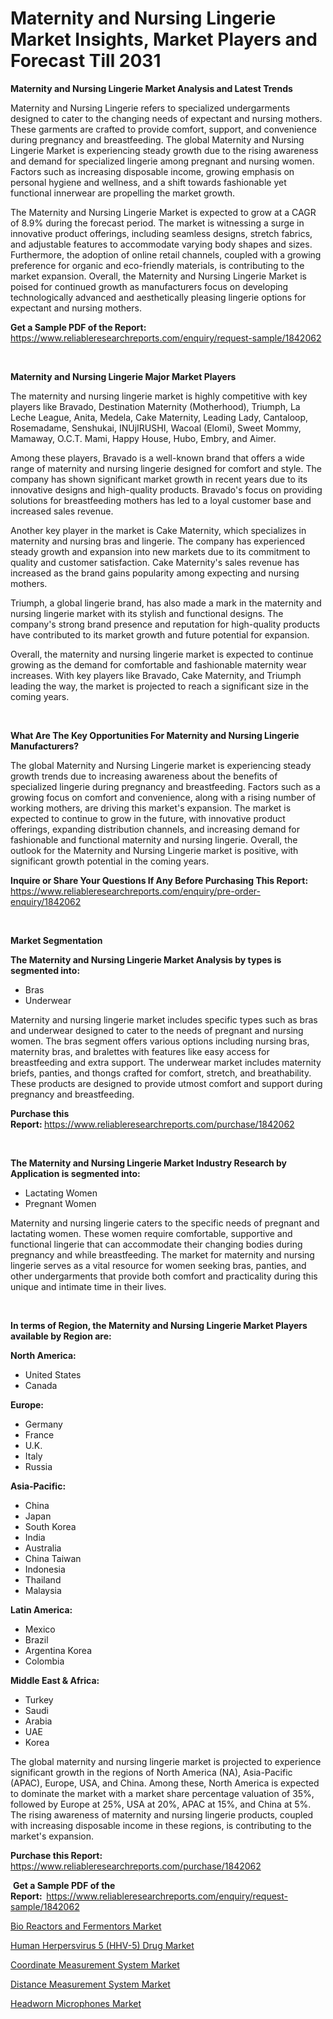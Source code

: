 <p><h1>Maternity and Nursing Lingerie Market Insights, Market Players and Forecast Till 2031</h1></p><p><strong>Maternity and Nursing Lingerie Market Analysis and Latest Trends</strong></p>
<p><p>Maternity and Nursing Lingerie refers to specialized undergarments designed to cater to the changing needs of expectant and nursing mothers. These garments are crafted to provide comfort, support, and convenience during pregnancy and breastfeeding. The global Maternity and Nursing Lingerie Market is experiencing steady growth due to the rising awareness and demand for specialized lingerie among pregnant and nursing women. Factors such as increasing disposable income, growing emphasis on personal hygiene and wellness, and a shift towards fashionable yet functional innerwear are propelling the market growth.</p><p>The Maternity and Nursing Lingerie Market is expected to grow at a CAGR of 8.9% during the forecast period. The market is witnessing a surge in innovative product offerings, including seamless designs, stretch fabrics, and adjustable features to accommodate varying body shapes and sizes. Furthermore, the adoption of online retail channels, coupled with a growing preference for organic and eco-friendly materials, is contributing to the market expansion. Overall, the Maternity and Nursing Lingerie Market is poised for continued growth as manufacturers focus on developing technologically advanced and aesthetically pleasing lingerie options for expectant and nursing mothers.</p></p>
<p><strong>Get a Sample PDF of the Report:&nbsp;</strong> <a href="https://www.reliableresearchreports.com/enquiry/request-sample/1842062">https://www.reliableresearchreports.com/enquiry/request-sample/1842062</a></p>
<p>&nbsp;</p>
<p><strong>Maternity and Nursing Lingerie Major Market Players</strong></p>
<p><p>The maternity and nursing lingerie market is highly competitive with key players like Bravado, Destination Maternity (Motherhood), Triumph, La Leche League, Anita, Medela, Cake Maternity, Leading Lady, Cantaloop, Rosemadame, Senshukai, INUjIRUSHI, Wacoal (Elomi), Sweet Mommy, Mamaway, O.C.T. Mami, Happy House, Hubo, Embry, and Aimer.</p><p>Among these players, Bravado is a well-known brand that offers a wide range of maternity and nursing lingerie designed for comfort and style. The company has shown significant market growth in recent years due to its innovative designs and high-quality products. Bravado's focus on providing solutions for breastfeeding mothers has led to a loyal customer base and increased sales revenue.</p><p>Another key player in the market is Cake Maternity, which specializes in maternity and nursing bras and lingerie. The company has experienced steady growth and expansion into new markets due to its commitment to quality and customer satisfaction. Cake Maternity's sales revenue has increased as the brand gains popularity among expecting and nursing mothers.</p><p>Triumph, a global lingerie brand, has also made a mark in the maternity and nursing lingerie market with its stylish and functional designs. The company's strong brand presence and reputation for high-quality products have contributed to its market growth and future potential for expansion.</p><p>Overall, the maternity and nursing lingerie market is expected to continue growing as the demand for comfortable and fashionable maternity wear increases. With key players like Bravado, Cake Maternity, and Triumph leading the way, the market is projected to reach a significant size in the coming years.</p></p>
<p>&nbsp;</p>
<p><strong>What Are The Key Opportunities For Maternity and Nursing Lingerie Manufacturers?</strong></p>
<p><p>The global Maternity and Nursing Lingerie market is experiencing steady growth trends due to increasing awareness about the benefits of specialized lingerie during pregnancy and breastfeeding. Factors such as a growing focus on comfort and convenience, along with a rising number of working mothers, are driving this market's expansion. The market is expected to continue to grow in the future, with innovative product offerings, expanding distribution channels, and increasing demand for fashionable and functional maternity and nursing lingerie. Overall, the outlook for the Maternity and Nursing Lingerie market is positive, with significant growth potential in the coming years.</p></p>
<p><strong>Inquire or Share Your Questions If Any Before Purchasing This Report:</strong> <a href="https://www.reliableresearchreports.com/enquiry/pre-order-enquiry/1842062">https://www.reliableresearchreports.com/enquiry/pre-order-enquiry/1842062</a></p>
<p>&nbsp;</p>
<p><strong>Market Segmentation</strong></p>
<p><strong>The Maternity and Nursing Lingerie Market Analysis by types is segmented into:</strong></p>
<p><ul><li>Bras</li><li>Underwear</li></ul></p>
<p><p>Maternity and nursing lingerie market includes specific types such as bras and underwear designed to cater to the needs of pregnant and nursing women. The bras segment offers various options including nursing bras, maternity bras, and bralettes with features like easy access for breastfeeding and extra support. The underwear market includes maternity briefs, panties, and thongs crafted for comfort, stretch, and breathability. These products are designed to provide utmost comfort and support during pregnancy and breastfeeding.</p></p>
<p><strong>Purchase this Report:&nbsp;</strong><a href="https://www.reliableresearchreports.com/purchase/1842062">https://www.reliableresearchreports.com/purchase/1842062</a></p>
<p>&nbsp;</p>
<p><strong>The Maternity and Nursing Lingerie Market Industry Research by Application is segmented into:</strong></p>
<p><ul><li>Lactating Women</li><li>Pregnant Women</li></ul></p>
<p><p>Maternity and nursing lingerie caters to the specific needs of pregnant and lactating women. These women require comfortable, supportive and functional lingerie that can accommodate their changing bodies during pregnancy and while breastfeeding. The market for maternity and nursing lingerie serves as a vital resource for women seeking bras, panties, and other undergarments that provide both comfort and practicality during this unique and intimate time in their lives.</p></p>
<p>&nbsp;</p>
<p><strong>In terms of Region, the Maternity and Nursing Lingerie Market Players available by Region are:</strong></p>
<p>
    <p> <strong> North America: </strong>
        <ul>
            <li>United States</li>
            <li>Canada</li>
        </ul>
        </p> 
    <p> <strong> Europe: </strong>
        <ul>
            <li>Germany</li>
            <li>France</li>
            <li>U.K.</li>
            <li>Italy</li>
            <li>Russia</li>
        </ul>
        </p> 
    <p> <strong> Asia-Pacific: </strong>
        <ul>
            <li>China</li>
            <li>Japan</li>
            <li>South Korea</li>
            <li>India</li>
            <li>Australia</li>
            <li>China Taiwan</li>
            <li>Indonesia</li>
            <li>Thailand</li>
            <li>Malaysia</li>
        </ul>
        </p> 
    <p> <strong> Latin America: </strong>
        <ul>
            <li>Mexico</li>
            <li>Brazil</li>
            <li>Argentina Korea</li>
            <li>Colombia</li>
        </ul>
        </p> 
    <p> <strong> Middle East & Africa: </strong>
        <ul>
            <li>Turkey</li>
            <li>Saudi</li>
            <li>Arabia</li>
            <li>UAE</li>
            <li>Korea</li>
        </ul>
    </p>
    </p>
<p><p>The global maternity and nursing lingerie market is projected to experience significant growth in the regions of North America (NA), Asia-Pacific (APAC), Europe, USA, and China. Among these, North America is expected to dominate the market with a market share percentage valuation of 35%, followed by Europe at 25%, USA at 20%, APAC at 15%, and China at 5%. The rising awareness of maternity and nursing lingerie products, coupled with increasing disposable income in these regions, is contributing to the market's expansion.</p></p>
<p><strong>Purchase this Report: </strong><a href="https://www.reliableresearchreports.com/purchase/1842062">https://www.reliableresearchreports.com/purchase/1842062</a></p>
<p>&nbsp;<strong>Get a Sample PDF of the Report:&nbsp;&nbsp;</strong><a href="https://www.reliableresearchreports.com/enquiry/request-sample/1842062">https://www.reliableresearchreports.com/enquiry/request-sample/1842062</a></p>
<p><strong></strong></p>
<p><p><a href="https://github.com/gamblestampleyjenny50m5sl6/Market-Research-Report-List-1/blob/main/bio-reactors-and-fermentors-market.md">Bio Reactors and Fermentors Market</a></p><p><a href="https://github.com/wwwkeltoum/Market-Research-Report-List-2/blob/main/human-herpersvirus-5-hhv-5-drug-market.md">Human Herpersvirus 5 (HHV-5) Drug Market</a></p><p><a href="https://medium.com/@venaschumm2023/coordinate-measurement-system-market-size-and-market-trends-complete-industry-overview-2024-to-5aaef6f8ed3a">Coordinate Measurement System Market</a></p><p><a href="https://medium.com/@venaschumm2023/distance-measurement-system-market-size-reveals-the-best-marketing-channels-in-global-industry-769ed2903575">Distance Measurement System Market</a></p><p><a href="https://medium.com/@brianhernandez1926/headworn-microphones-market-size-cagr-trends-2024-2030-4738674c9589">Headworn Microphones Market</a></p></p>